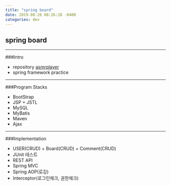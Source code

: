 ```yaml
---
title: "spring board"
date: 2019-08-26 08:26:28 -0400
categories: dev
---
```

## spring board
---
###Intro
- repository [asmrplayer]
- spring framework practice
---
###Program Stacks
- BootStrap
- JSP + JSTL
- MySQL
- MyBatis
- Maven
- Ajax
---
###Implementation
- USER(CRUD) + Board(CRUD) + Comment(CRUD)
- JUnit 테스트
- REST API
- Spring MVC
- Spring AOP(로깅)
- Interceptor(로그인체크, 권한체크)

[asmrplayer]: https://github.com/blackjayH/asmr-player/
